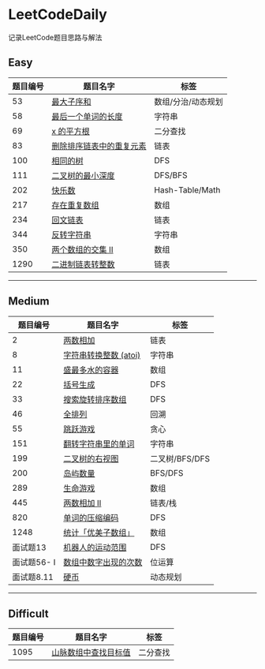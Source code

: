 # LeetCodeDaily

记录LeetCode题目思路与解法  

## Easy

 题目编号 | 题目名字 |  标签  |
-|-|-
 53 | [最大子序和](easy/53.md) | 数组/分治/动态规划 |
 58 | [最后一个单词的长度](easy/58.md) | 字符串 |
 69 | [x 的平方根](easy/69.md) | 二分查找 |
 83 | [删除排序链表中的重复元素](easy/83.md) | 链表 |
 100 | [相同的树](easy/100.md) | DFS |
 111 | [二叉树的最小深度](easy/111.md) | DFS/BFS |
 202 | [快乐数](easy/202.md) | Hash-Table/Math |
 217 | [存在重复数组](easy/217.md) | 数组 |
 234 | [回文链表](easy/234.md) | 链表 |
 344 | [反转字符串](easy/344.md) | 字符串 |
 350 | [两个数组的交集 II](easy/350.md) | 数组 |
 1290 | [二进制链表转整数](easy/1290.md) | 链表 |

---

## Medium  

 题目编号 | 题目名字 |  标签  |
-|-|-
 2 | [两数相加](medium/2.md) | 链表 |
 8 | [字符串转换整数 (atoi)](medium/8.md) | 字符串 |
 11 | [盛最多水的容器](medium/11.md) | 数组 |
 22 | [括号生成](medium/22.md) | DFS |
 33 | [搜索旋转排序数组](medium/33.md) | DFS |
 46 | [全排列](medium/46.md) | 回溯 |
 55 | [跳跃游戏](medium/55.md) | 贪心 |
 151 | [翻转字符串里的单词](medium/151.md) | 字符串 |
 199 | [二叉树的右视图](medium/199.md) | 二叉树/BFS/DFS |
 200 | [岛屿数量](medium/200.md) | BFS/DFS |
 289 | [生命游戏](medium/289.md) | 数组 |
 445 | [两数相加 II](medium/445.md) | 链表/栈 |
 820 | [单词的压缩编码](medium/820.md) | DFS |
 1248 | [统计「优美子数组」](medium/1248.md) | 数组 |
 面试题13 | [机器人的运动范围](medium/offer_13.md) | DFS |
 面试题56- I | [数组中数字出现的次数](medium/offer_56_1.md) | 位运算 |
 面试题8.11 | [硬币](medium/offer_08_11.md) | 动态规划 |

---

## Difficult

 题目编号 | 题目名字 |  标签  |
-|-|-
 1095 | [山脉数组中查找目标值](difficult/1095.md) | 二分查找 |

